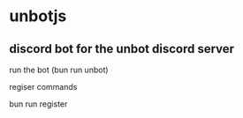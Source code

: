 # unbotjs


## discord bot for the unbot discord server 



run the bot (bun run unbot)

regiser commands 

bun run register 